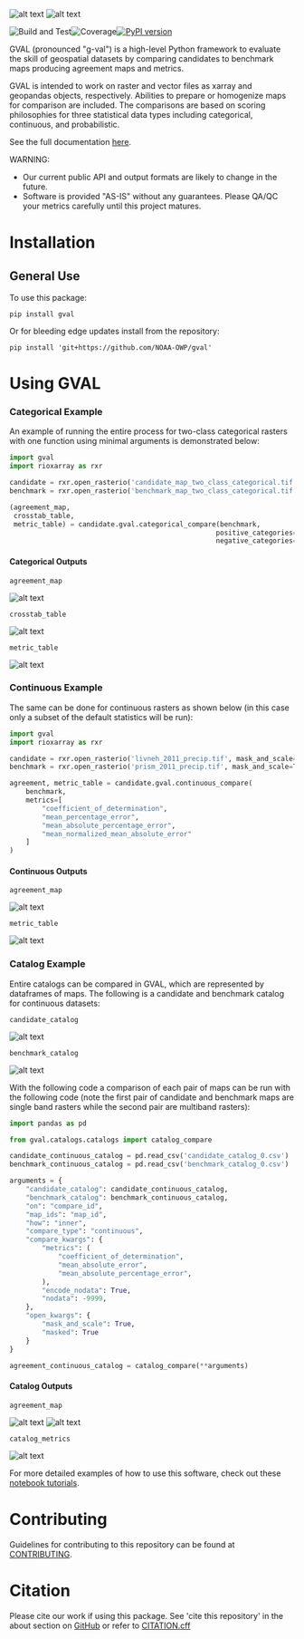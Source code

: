 ![alt text](https://github.com/NOAA-OWP/gval/raw/main/docs/images/gval_dark_mode.png#gh-dark-mode-only) ![alt
text](https://github.com/NOAA-OWP/gval/raw/main/docs/images/gval_light_mode.png#gh-light-mode-only)

![Build and
Test](https://github.com/NOAA-OWP/gval/actions/workflows/python-app.yml/badge.svg)![Coverage](https://github.com/NOAA-OWP/gval/raw/testing/docs/images/coverage.svg)[![PyPI
version](https://badge.fury.io/py/gval.svg)](https://badge.fury.io/py/gval)

GVAL (pronounced "g-val") is a high-level Python framework to evaluate
the skill of geospatial datasets by comparing candidates to benchmark
maps producing agreement maps and metrics.

GVAL is intended to work on raster and vector files as xarray and
geopandas objects, respectively. Abilities to prepare or homogenize maps
for comparison are included. The comparisons are based on scoring
philosophies for three statistical data types including categorical,
continuous, and probabilistic.

See the full documentation [here](https://noaa-owp.github.io/gval/).

WARNING:

- Our current public API and output formats are likely to change in the
  future.
- Software is provided "AS-IS" without any guarantees. Please QA/QC your
  metrics carefully until this project matures.

# Installation

## General Use

To use this package:

`pip install gval`

Or for bleeding edge updates install from the repository:

`pip install 'git+https://github.com/NOAA-OWP/gval'`

# Using GVAL

### Categorical Example

An example of running the entire process for two-class categorical
rasters with one function using minimal arguments is demonstrated below:

``` python
import gval
import rioxarray as rxr

candidate = rxr.open_rasterio('candidate_map_two_class_categorical.tif', mask_and_scale=True)
benchmark = rxr.open_rasterio('benchmark_map_two_class_categorical.tif', mask_and_scale=True)

(agreement_map,
 crosstab_table,
 metric_table) = candidate.gval.categorical_compare(benchmark,
                                                   positive_categories=[2],
                                                   negative_categories=[0, 1])
```

#### Categorical Outputs

`agreement_map`

![alt text](https://github.com/NOAA-OWP/gval/raw/main/docs/images/agreement_map.png)

`crosstab_table`

![alt text](https://github.com/NOAA-OWP/gval/raw/main/docs/images/cross_table.png)

`metric_table`

![alt text](https://github.com/NOAA-OWP/gval/raw/main/docs/images/metric_table.png)

### Continuous Example

The same can be done for continuous rasters as shown below (in this case
only a subset of the default statistics will be run):

``` python
import gval
import rioxarray as rxr

candidate = rxr.open_rasterio('livneh_2011_precip.tif', mask_and_scale=True) # VIC
benchmark = rxr.open_rasterio('prism_2011_precip.tif', mask_and_scale=True) # PRISM

agreement, metric_table = candidate.gval.continuous_compare(
    benchmark,
    metrics=[
        "coefficient_of_determination",
        "mean_percentage_error",
        "mean_absolute_percentage_error",
        "mean_normalized_mean_absolute_error"
    ]
)
```

#### Continuous Outputs

`agreement_map`

![alt text](https://github.com/NOAA-OWP/gval/raw/main/docs/images/continuous_agreement_map.png)

`metric_table`

![alt text](https://github.com/NOAA-OWP/gval/raw/main/docs/images/continuous_metric_table.png)

### Catalog Example

Entire catalogs can be compared in GVAL, which are represented by
dataframes of maps. The following is a candidate and benchmark catalog
for continuous datasets:

`candidate_catalog`

![alt text](https://github.com/NOAA-OWP/gval/raw/main/docs/images/candidate_catalog.png)

`benchmark_catalog`

![alt text](https://github.com/NOAA-OWP/gval/raw/main/docs/images/benchmark_catalog.png)

With the following code a comparison of each pair of maps can be run
with the following code (note the first pair of candidate and benchmark
maps are single band rasters while the second pair are multiband
rasters):

``` python
import pandas as pd

from gval.catalogs.catalogs import catalog_compare

candidate_continuous_catalog = pd.read_csv('candidate_catalog_0.csv')
benchmark_continuous_catalog = pd.read_csv('benchmark_catalog_0.csv')

arguments = {
    "candidate_catalog": candidate_continuous_catalog,
    "benchmark_catalog": benchmark_continuous_catalog,
    "on": "compare_id",
    "map_ids": "map_id",
    "how": "inner",
    "compare_type": "continuous",
    "compare_kwargs": {
        "metrics": (
            "coefficient_of_determination",
            "mean_absolute_error",
            "mean_absolute_percentage_error",
        ),
        "encode_nodata": True,
        "nodata": -9999,
    },
    "open_kwargs": {
        "mask_and_scale": True,
        "masked": True
    }
}

agreement_continuous_catalog = catalog_compare(**arguments)
```

#### Catalog Outputs

`agreement_map`

![alt text](https://github.com/NOAA-OWP/gval/raw/main/docs/images/catalog_agreement_map.png) ![alt
text](https://github.com/NOAA-OWP/gval/raw/main/docs/images/catalog_agreement_map2.png)

`catalog_metrics`

![alt text](https://github.com/NOAA-OWP/gval/raw/main/docs/images/catalog_metric_table.png)

For more detailed examples of how to use this software, check out these
[notebook
tutorials](https://github.com/NOAA-OWP/gval/blob/main/notebooks).

# Contributing

Guidelines for contributing to this repository can be found at
[CONTRIBUTING](https://github.com/NOAA-OWP/gval/blob/main/CONTRIBUTING.MD).

# Citation

Please cite our work if using this package. See 'cite this repository'
in the about section on [GitHub](https://github.com/NOAA-OWP/gval/) or
refer to
[CITATION.cff](https://github.com/NOAA-OWP/gval/blob/main/CITATION.cff)

